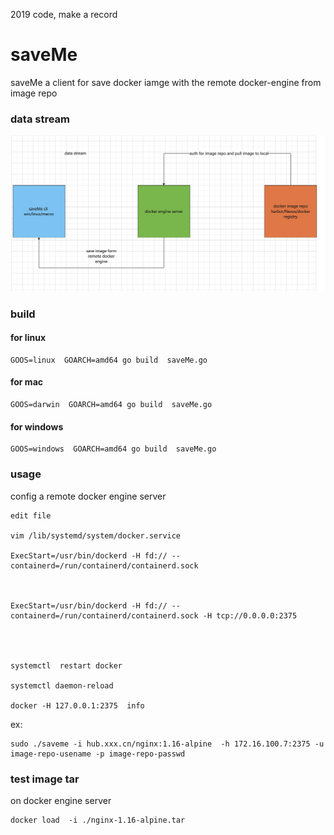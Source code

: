 2019 code, make a record





# saveMe



saveMe a client for save docker iamge   with the    remote  docker-engine  from   image repo







### data stream



![image-20220511112241613](README.assets/image-20220511112241613.png)





###  build



#### for linux

```
GOOS=linux  GOARCH=amd64 go build  saveMe.go
```



#### for mac



```
GOOS=darwin  GOARCH=amd64 go build  saveMe.go
```



#### for windows



```
GOOS=windows  GOARCH=amd64 go build  saveMe.go
```







### usage



config a remote docker engine server



```
edit file

vim /lib/systemd/system/docker.service

ExecStart=/usr/bin/dockerd -H fd:// --containerd=/run/containerd/containerd.sock



ExecStart=/usr/bin/dockerd -H fd:// --containerd=/run/containerd/containerd.sock -H tcp://0.0.0.0:2375




systemctl  restart docker

systemctl daemon-reload

docker -H 127.0.0.1:2375  info
```



ex:

```
sudo ./saveme -i hub.xxx.cn/nginx:1.16-alpine  -h 172.16.100.7:2375 -u image-repo-usename -p image-repo-passwd
```







### test image tar



on docker engine server 

```
docker load  -i ./nginx-1.16-alpine.tar 
```

